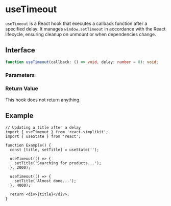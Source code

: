 # useTimeout

`useTimeout` is a React hook that executes a callback function after a specified delay. It manages `window.setTimeout` in accordance with the React lifecycle, ensuring cleanup on unmount or when dependencies change.

## Interface
```ts
function useTimeout(callback: () => void, delay: number = 0): void;

```

### Parameters

<Interface
  required
  name="callback"
  type="() => void"
  description="The function to be executed after the delay."
/>

<Interface
  name="delay"
  type="number"
  description="The time in milliseconds to wait before executing the callback."
/>

### Return Value

This hook does not return anything.

## Example

```tsx
// Updating a title after a delay
import { useTimeout } from 'react-simplikit';
import { useState } from 'react';

function Example() {
  const [title, setTitle] = useState('');

  useTimeout(() => {
    setTitle('Searching for products...');
  }, 2000);

  useTimeout(() => {
    setTitle('Almost done...');
  }, 4000);

  return <div>{title}</div>;
}
```
  